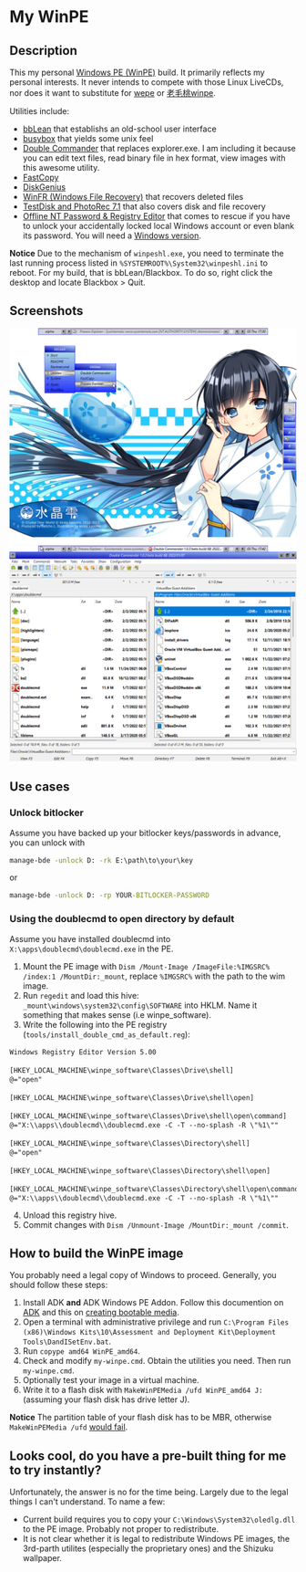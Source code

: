 # My WinPE

## Description
This my personal [Windows PE (WinPE)](https://docs.microsoft.com/en-us/windows-hardware/manufacture/desktop/winpe-intro) build. It primarily reflects my personal interests. It never intends to compete with those Linux LiveCDs, nor does it want to substitute for [wepe](https://www.wepe.com.cn) or [老毛桃winpe](https://www.laomaotao.net/).

Utilities include:
* [bbLean](http://bb4win.sourceforge.net/bblean/) that establishs an old-school user interface
* [busybox](https://frippery.org/busybox/) that yields some unix feel
* [Double Commander](https://doublecmd.sourceforge.io/) that replaces explorer.exe. I am including it because you can edit text files, read binary file in hex format, view images with this awesome utility.
* [FastCopy](https://fastcopy.jp/)
* [DiskGenius](https://www.diskgenius.cn/)
* [WinFR (Windows File Recovery)](https://aka.ms/winfrhelp) that recovers deleted files
* [TestDisk and PhotoRec 7.1](https://www.cgsecurity.org/) that also covers disk and file recovery
* [Offline NT Password & Registry Editor](https://pogostick.net/~pnh/ntpasswd/) that comes to rescue if you have to unlock your accidentally locked local Windows account or even blank its password. You will need a [Windows version](https://github.com/y0umu/chntpw_mingw64).

**Notice** Due to the mechanism of `winpeshl.exe`, you need to terminate the last running process listed in `%SYSTEMROOT%\System32\winpeshl.ini` to reboot. For my build, that is bbLean/Blackbox. To do so, right click the desktop and locate Blackbox > Quit.

## Screenshots
![desktop](screenshots/desktop.png)
![doublecmd](screenshots/doublecmd.png)

## Use cases
### Unlock bitlocker
Assume you have backed up your bitlocker keys/passwords in advance, you can unlock with
```cmd
manage-bde -unlock D: -rk E:\path\to\your\key
```
or
```cmd
manage-bde -unlock D: -rp YOUR-BITLOCKER-PASSWORD
```

### Using the doublecmd to open directory by default
Assume you have installed doublecmd into `X:\apps\doublecmd\doublecmd.exe` in the PE.

1. Mount the PE image with `Dism /Mount-Image /ImageFile:%IMGSRC% /index:1 /MountDir:_mount`, replace `%IMGSRC%` with the path to the wim image.
2. Run `regedit` and load this hive: `_mount\windows\system32\config\SOFTWARE` into HKLM. Name it something that makes sense (i.e winpe_software).
3. Write the following into the PE registry (`tools/install_double_cmd_as_default.reg`):
```
Windows Registry Editor Version 5.00

[HKEY_LOCAL_MACHINE\winpe_software\Classes\Drive\shell]
@="open"

[HKEY_LOCAL_MACHINE\winpe_software\Classes\Drive\shell\open]

[HKEY_LOCAL_MACHINE\winpe_software\Classes\Drive\shell\open\command]
@="X:\\apps\\doublecmd\\doublecmd.exe -C -T --no-splash -R \"%1\""

[HKEY_LOCAL_MACHINE\winpe_software\Classes\Directory\shell]
@="open"

[HKEY_LOCAL_MACHINE\winpe_software\Classes\Directory\shell\open]

[HKEY_LOCAL_MACHINE\winpe_software\Classes\Directory\shell\open\command]
@="X:\\apps\\doublecmd\\doublecmd.exe -C -T --no-splash -R \"%1\""
```
4. Unload this registry hive.
5. Commit changes with `Dism /Unmount-Image /MountDir:_mount /commit`.

## How to build the WinPE image
You probably need a legal copy of Windows to proceed. Generally, you should follow these steps:
1. Install ADK **and** ADK Windows PE Addon. Follow this documention on [ADK](https://docs.microsoft.com/en-us/windows-hardware/manufacture/desktop/winpe-create-usb-bootable-drive) and this on [creating bootable media](https://docs.microsoft.com/en-us/windows-hardware/manufacture/desktop/winpe-create-usb-bootable-drive).
2. Open a terminal with administrative privilege and run `C:\Program Files (x86)\Windows Kits\10\Assessment and Deployment Kit\Deployment Tools\DandISetEnv.bat`.
3. Run `copype amd64 WinPE_amd64`.
4. Check and modify `my-winpe.cmd`. Obtain the utilities you need. Then run `my-winpe.cmd`.
5. Optionally test your image in a virtual machine.
6. Write it to a flash disk with `MakeWinPEMedia /ufd WinPE_amd64 J:` (assuming your flash disk has drive letter J).

**Notice** The partition table of your flash disk has to be MBR, otherwise `MakeWinPEMedia /ufd` [would fail](https://docs.microsoft.com/en-us/answers/questions/249767/makewinpemedia-fails-for-me.html).

## Looks cool, do you have a pre-built thing for me to try instantly?
Unfortunately, the answer is no for the time being. Largely due to the legal things I can't understand. To name a few:
* Current build requires you to copy your `C:\Windows\System32\oledlg.dll` to the PE image. Probably not proper to redistribute.
* It is not clear whether it is legal to redistribute Windows PE images, the 3rd-parth utilites (especially the proprietary ones) and the Shizuku wallpaper.
